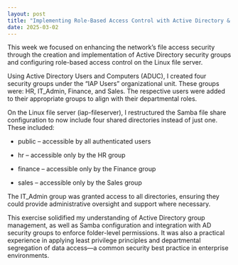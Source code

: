 ```yaml
---
layout: post
title: "Implementing Role-Based Access Control with Active Directory & Samba"
date: 2025-03-02
---
```


This week we focused on enhancing the network’s file access security through the creation and implementation of Active Directory security groups and configuring role-based access control on the Linux file server.

Using Active Directory Users and Computers (ADUC), I created four security groups under the “IAP Users” organizational unit. These groups were: HR, IT_Admin, Finance, and Sales. The respective users were added to their appropriate groups to align with their departmental roles.

On the Linux file server (iap-fileserver), I restructured the Samba file share configuration to now include four shared directories instead of just one. These included:

- public – accessible by all authenticated users

- hr – accessible only by the HR group

- finance – accessible only by the Finance group

- sales – accessible only by the Sales group

The IT_Admin group was granted access to all directories, ensuring they could provide administrative oversight and support where necessary.

This exercise solidified my understanding of Active Directory group management, as well as Samba configuration and integration with AD security groups to enforce folder-level permissions. It was also a practical experience in applying least privilege principles and departmental segregation of data access—a common security best practice in enterprise environments.
